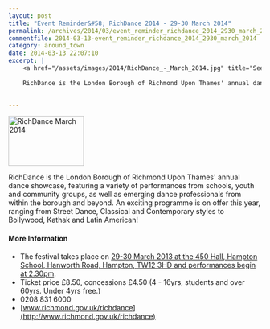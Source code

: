 ```yaml
---
layout: post
title: "Event Reminder&#58; RichDance 2014 - 29-30 March 2014"
permalink: /archives/2014/03/event_reminder_richdance_2014_2930_march_2014.html
commentfile: 2014-03-13-event_reminder_richdance_2014_2930_march_2014
category: around_town
date: 2014-03-13 22:07:10
excerpt: |
    <a href="/assets/images/2014/RichDance_-_March_2014.jpg" title="See larger version of - RichDance   March 2014"><img src="/assets/images/2014/RichDance_-_March_2014_thumb.jpg" width="150" height="99" alt="RichDance   March 2014" class="photo right" /></a>
    
    RichDance is the London Borough of Richmond Upon Thames' annual dance showcase, featuring a variety of performances from schools, youth and community groups, as well as emerging dance professionals from within the borough and beyond. An exciting programme is on offer this year, ranging from Street Dance, Classical and Contemporary styles to Bollywood, Kathak and Latin American!
    

---
```


<a href="/assets/images/2014/RichDance_-_March_2014.jpg" title="See larger version of - RichDance   March 2014"><img src="/assets/images/2014/RichDance_-_March_2014_thumb.jpg" width="150" height="99" alt="RichDance   March 2014" class="photo right" /></a>

RichDance is the London Borough of Richmond Upon Thames' annual dance showcase, featuring a variety of performances from schools, youth and community groups, as well as emerging dance professionals from within the borough and beyond. An exciting programme is on offer this year, ranging from Street Dance, Classical and Contemporary styles to Bollywood, Kathak and Latin American!

#### More Information

-   The festival takes place on [29-30 March 2013 at the 450 Hall, Hampton School, Hanworth Road, Hampton, TW12 3HD and performances begin at 2.30pm](https://stmargarets.london/event/event/200705144384).
-   Ticket price £8.50, concessions £4.50 (4 - 16yrs, students and over 60yrs. Under 4yrs free.)
-   0208 831 6000
-   [www.richmond.gov.uk/richdance](http://www.richmond.gov.uk/richdance)
